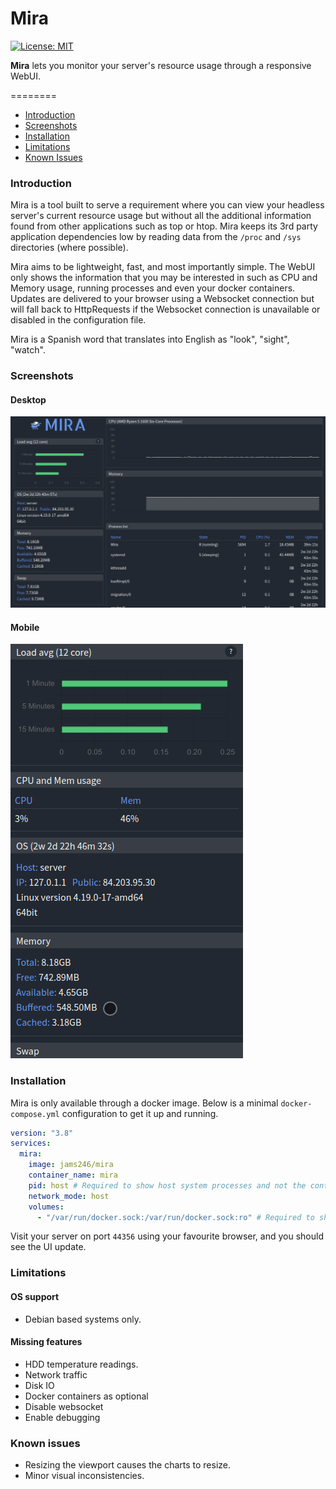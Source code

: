 # Mira

[![License: MIT](https://img.shields.io/badge/License-MIT-blue.svg)](https://opensource.org/licenses/MIT)

**Mira** lets you monitor your server's resource usage through a responsive WebUI. 

========

* [Introduction](#introduction)
* [Screenshots](#screenshots)
* [Installation](#installation)
* [Limitations](#limitations)
* [Known Issues](#known-issues)

### Introduction

Mira is a tool built to serve a requirement where you can view your headless server's current resource usage but 
without all the additional information found from other applications such as top or htop. 
Mira keeps its 3rd party application dependencies low by reading data from the `/proc` and `/sys` directories (where possible).

Mira aims to be lightweight, fast, and most importantly simple. The WebUI only shows the information that you may be 
interested in such as CPU and Memory usage, running processes and even your docker containers. Updates are delivered 
to your browser using a Websocket connection but will fall back to HttpRequests if the Websocket connection is
unavailable or disabled in the configuration file. 

Mira is a Spanish word that translates into English as "look", "sight", "watch".
 
### Screenshots

#### Desktop
![Desktop](./docs/desktop.gif)

#### Mobile
![Mobile](./docs/mobile.gif)

### Installation

Mira is only available through a docker image. 
Below is a minimal `docker-compose.yml` configuration to get it up and running.

```yaml
version: "3.8"
services:
  mira:
    image: jams246/mira
    container_name: mira
    pid: host # Required to show host system processes and not the containers processes.
    network_mode: host
    volumes:
      - "/var/run/docker.sock:/var/run/docker.sock:ro" # Required to show docker containers 
```

Visit your server on port `44356` using your favourite browser, and you should see the UI update.

### Limitations

#### OS support
* Debian based systems only.

#### Missing features
* HDD temperature readings.
* Network traffic
* Disk IO
* Docker containers as optional
* Disable websocket
* Enable debugging

### Known issues

* Resizing the viewport causes the charts to resize.
* Minor visual inconsistencies.